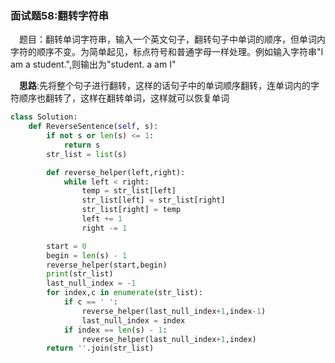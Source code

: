 ### 面试题58:翻转字符串

&emsp;题目：翻转单词字符串，输入一个英文句子，翻转句子中单词的顺序，但单词内字符的顺序不变。为简单起见，标点符号和普通字母一样处理。例如输入字符串"I am a student.",则输出为"student. a am I"

&emsp;**思路**:先将整个句子进行翻转，这样的话句子中的单词顺序翻转，连单词内的字符顺序也翻转了，这样在翻转单词，这样就可以恢复单词


```python
class Solution:
    def ReverseSentence(self, s):
        if not s or len(s) <= 1:
            return s
        str_list = list(s)

        def reverse_helper(left,right):
            while left < right:
                temp = str_list[left]
                str_list[left] = str_list[right]
                str_list[right] = temp
                left += 1
                right -= 1

        start = 0
        begin = len(s) - 1
        reverse_helper(start,begin)
        print(str_list)
        last_null_index = -1
        for index,c in enumerate(str_list):
            if c == ' ':
                reverse_helper(last_null_index+1,index-1)
                last_null_index = index
            if index == len(s) - 1:
                reverse_helper(last_null_index+1,index)
        return ''.join(str_list)
```

